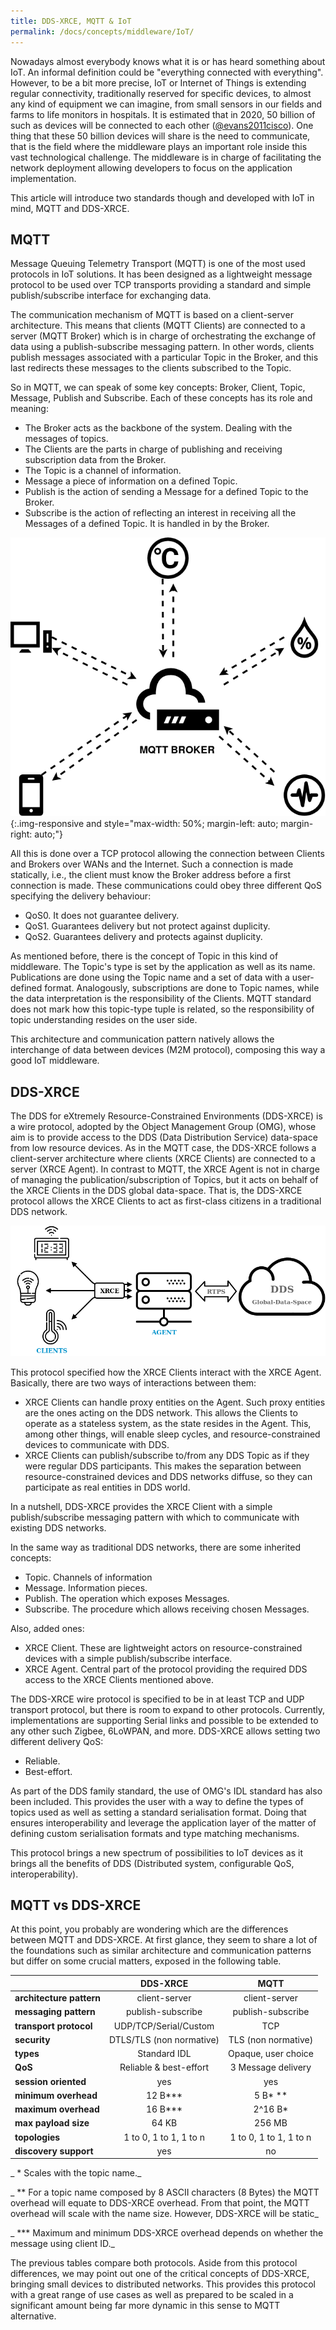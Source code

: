 ```yaml
---
title: DDS-XRCE, MQTT & IoT 
permalink: /docs/concepts/middleware/IoT/
---
```


Nowadays almost everybody knows what it is or has heard something about IoT.
An informal definition could be "everything connected with everything".
However, to be a bit more precise, IoT or Internet of Things is extending regular connectivity, traditionally reserved for specific devices, to almost any kind of equipment we can imagine, from small sensors in our fields and farms to life monitors in hospitals.
It is estimated that in 2020, 50 billion of such as devices will be connected to each other ([@evans2011cisco](https://www.cisco.com/c/dam/en_us/about/ac79/docs/innov/IoT_IBSG_0411FINAL.pdf)).
One thing that these 50 billion devices will share is the need to communicate, that is the field where the middleware plays an important role inside this vast technological challenge.
The middleware is in charge of facilitating the network deployment allowing developers to focus on the application implementation.

This article will introduce two standards though and developed with IoT in mind, MQTT and DDS-XRCE.

## MQTT

Message Queuing Telemetry Transport (MQTT) is one of the most used protocols in IoT solutions.
It has been designed as a lightweight message protocol to be used over TCP transports providing a standard and simple publish/subscribe interface for exchanging data.

The communication mechanism of MQTT is based on a client-server architecture.
This means that clients (MQTT Clients) are connected to a server (MQTT Broker) which is in charge of orchestrating the exchange of data using a publish-subscribe messaging pattern.
In other words, clients publish messages associated with a particular Topic in the Broker, and this last redirects these messages to the clients subscribed to the Topic.

So in MQTT, we can speak of some key concepts: Broker, Client, Topic, Message, Publish and Subscribe.
Each of these concepts has its role and meaning:

* The Broker acts as the backbone of the system.
    Dealing with the messages of topics.
* The Clients are the parts in charge of publishing and receiving subscription data from the Broker.
* The Topic is a channel of information.
* Message a piece of information on a defined Topic.
* Publish is the action of sending a Message for a defined Topic to the Broker.
* Subscribe is the action of reflecting an interest in receiving all the Messages of a defined Topic.
It is handled in by the Broker.

![](./mqtt.png){:.img-responsive and style="max-width: 50%; margin-left: auto; margin-right: auto;"}

All this is done over a TCP protocol allowing the connection between Clients and Brokers over WANs and the Internet.
Such a connection is made statically, i.e., the client must know the Broker address before a first connection is made.
These communications could obey three different QoS specifying the delivery behaviour:

* QoS0.
    It does not guarantee delivery.
* QoS1.
    Guarantees delivery but not protect against duplicity.
* QoS2.
    Guarantees delivery and protects against duplicity.

As mentioned before, there is the concept of Topic in this kind of middleware.
The Topic's type is set by the application as well as its name.
Publications are done using the Topic name and a set of data with a user-defined format.
Analogously, subscriptions are done to Topic names, while the data interpretation is the responsibility of the Clients.
MQTT standard does not mark how this topic-type tuple is related, so the responsibility of topic understanding resides on the user side.

This architecture and communication pattern natively allows the interchange of data between devices (M2M protocol), composing this way a good IoT middleware.

## DDS-XRCE

The DDS for eXtremely Resource-Constrained Environments (DDS-XRCE) is a wire protocol, adopted by the Object Management Group (OMG),
whose aim is to provide access to the DDS (Data Distribution Service) data-space from low resource devices.
As in the MQTT case, the DDS-XRCE follows a client-server architecture where clients (XRCE Clients) are connected to a server (XRCE Agent).
In contrast to MQTT, the XRCE Agent is not in charge of managing the publication/subscription of Topics, but it acts on behalf of the XRCE Clients in the DDS global data-space.
That is, the DDS-XRCE protocol allows the XRCE Clients to act as first-class citizens in a traditional DDS network.

![](../Micro_XRCE-DDS/uxrce_scope.png)

This protocol specified how the XRCE Clients interact with the XRCE Agent.
Basically, there are two ways of interactions between them:

* XRCE Clients can handle proxy entities on the Agent.
    Such proxy entities are the ones acting on the DDS network.
    This allows the Clients to operate as a stateless system, as the state resides in the Agent.
    This, among other things, will enable sleep cycles, and resource-constrained devices to communicate with DDS.
* XRCE Clients can publish/subscribe to/from any DDS Topic as if they were regular DDS participants.
    This makes the separation between resource-constrained devices and DDS networks diffuse, so they can participate as real entities in DDS world.

In a nutshell, DDS-XRCE provides the XRCE Client with a simple publish/subscribe messaging pattern with which to communicate with existing DDS networks.

In the same way as traditional DDS networks, there are some inherited concepts:

* Topic.
    Channels of information
* Message.
    Information pieces.
* Publish.
    The operation which exposes Messages.
* Subscribe.
    The procedure which allows receiving chosen Messages.

Also, added ones:

* XRCE Client.
    These are lightweight actors on resource-constrained devices with a simple publish/subscribe interface.
* XRCE Agent.
    Central part of the protocol providing the required DDS access to the XRCE Clients mentioned above.

The DDS-XRCE wire protocol is specified to be in at least TCP and UDP transport protocol, but there is room to expand to other protocols.
Currently, implementations are supporting Serial links and possible to be extended to any other such Zigbee, 6LoWPAN, and more.
DDS-XRCE allows setting two different delivery QoS:

* Reliable.
* Best-effort.

As part of the DDS family standard, the use of OMG's IDL standard has also been included.
This provides the user with a way to define the types of topics used as well as setting a standard serialisation format.
Doing that ensures interoperability and leverage the application layer of the matter of defining custom serialisation formats and type matching mechanisms.

This protocol brings a new spectrum of possibilities to IoT devices as it brings all the benefits of DDS (Distributed system, configurable QoS, interoperability).

## MQTT vs DDS-XRCE

At this point, you probably are wondering which are the differences between MQTT and DDS-XRCE.
At first glance, they seem to share a lot of the foundations such as similar architecture and communication patterns but differ on some crucial matters, exposed in the following table.

|                           | DDS-XRCE                 | MQTT                   |
|:--------------------------|:------------------------:|:----------------------:|
| **architecture pattern**  | client-server            | client-server          |
| **messaging pattern**     | publish-subscribe        | publish-subscribe      |
| **transport protocol**    | UDP/TCP/Serial/Custom    | TCP                    |
| **security**              | DTLS/TLS (non normative) | TLS (non normative)    |
| **types**                 | Standard IDL             | Opaque, user choice    |
| **QoS**                   | Reliable & best-effort   | 3 Message delivery     |
| **session oriented**      | yes                      | yes                    |
| **minimum overhead**      | 12 B\*\*\*               | 5 B\* \*\*             |
| **maximum overhead**      | 16 B\*\*\*               | 2^16 B\*               |
| **max payload size**      | 64 KB                    | 256 MB                 |
| **topologies**            | 1 to 0, 1 to 1, 1 to n   | 1 to 0, 1 to 1, 1 to n |
| **discovery support**     | yes                      | no                     |

_ \* Scales with the topic name._

_ \*\* For a topic name composed by 8 ASCII characters (8 Bytes) the MQTT overhead will equate to DDS-XRCE overhead.
From that point, the MQTT overhead will scale with the name size.
However, DDS-XRCE will be static_

_ \*\*\* Maximum and minimum DDS-XRCE overhead depends on whether the message using client ID._

The previous tables compare both protocols.
Aside from this protocol differences, we may point out one of the critical concepts of DDS-XRCE, bringing small devices to distributed networks.
This provides this protocol with a great range of use cases as well as prepared to be scaled in a significant amount being far more dynamic in this sense to MQTT alternative.
